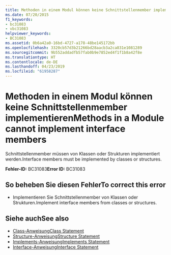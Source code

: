 ```yaml
---
title: Methoden in einem Modul können keine Schnittstellenmember implementieren
ms.date: 07/20/2015
f1_keywords:
- bc31083
- vbc31083
helpviewer_keywords:
- BC31083
ms.assetid: 0b6a42a0-16bd-4727-a178-48be145172bb
ms.openlocfilehash: 3320cb57d3b21266bd28aacb3a2ca831e1081289
ms.sourcegitcommit: 9b552addadfb57fab0b9e7852ed4f1f1b8a42f8e
ms.translationtype: HT
ms.contentlocale: de-DE
ms.lasthandoff: 04/23/2019
ms.locfileid: "61958287"
---
```

# <a name="methods-in-a-module-cannot-implement-interface-members"></a><span data-ttu-id="8b9bb-102">Methoden in einem Modul können keine Schnittstellenmember implementieren</span><span class="sxs-lookup"><span data-stu-id="8b9bb-102">Methods in a Module cannot implement interface members</span></span>
<span data-ttu-id="8b9bb-103">Schnittstellenmember müssen von Klassen oder Strukturen implementiert werden.</span><span class="sxs-lookup"><span data-stu-id="8b9bb-103">Interface members must be implemented by classes or structures.</span></span>  
  
 <span data-ttu-id="8b9bb-104">**Fehler-ID:** BC31083</span><span class="sxs-lookup"><span data-stu-id="8b9bb-104">**Error ID:** BC31083</span></span>  
  
## <a name="to-correct-this-error"></a><span data-ttu-id="8b9bb-105">So beheben Sie diesen Fehler</span><span class="sxs-lookup"><span data-stu-id="8b9bb-105">To correct this error</span></span>  
  
- <span data-ttu-id="8b9bb-106">Implementieren Sie Schnittstellenmember von Klassen oder Strukturen.</span><span class="sxs-lookup"><span data-stu-id="8b9bb-106">Implement interface members from classes or structures.</span></span>  
  
## <a name="see-also"></a><span data-ttu-id="8b9bb-107">Siehe auch</span><span class="sxs-lookup"><span data-stu-id="8b9bb-107">See also</span></span>

- [<span data-ttu-id="8b9bb-108">Class-Anweisung</span><span class="sxs-lookup"><span data-stu-id="8b9bb-108">Class Statement</span></span>](../../visual-basic/language-reference/statements/class-statement.md)
- [<span data-ttu-id="8b9bb-109">Structure-Anweisung</span><span class="sxs-lookup"><span data-stu-id="8b9bb-109">Structure Statement</span></span>](../../visual-basic/language-reference/statements/structure-statement.md)
- [<span data-ttu-id="8b9bb-110">Implements-Anweisung</span><span class="sxs-lookup"><span data-stu-id="8b9bb-110">Implements Statement</span></span>](../../visual-basic/language-reference/statements/implements-statement.md)
- [<span data-ttu-id="8b9bb-111">Interface-Anweisung</span><span class="sxs-lookup"><span data-stu-id="8b9bb-111">Interface Statement</span></span>](../../visual-basic/language-reference/statements/interface-statement.md)

